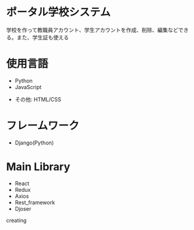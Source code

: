 # ポータル学校システム

学校を作って教職員アカウント、学生アカウントを作成、削除、編集などできる。また、学生証も使える

# 使用言語

- Python
- JavaScript

* その他: HTML/CSS

# フレームワーク

- Django(Python)

# Main Library

- React
- Redux
- Axios
- Rest_framework
- Djoser

creating
